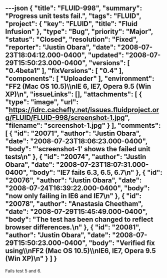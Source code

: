 ---json
{
  "title": "FLUID-998",
  "summary": "Progress unit tests fail.",
  "tags": "FLUID",
  "project": {
    "key": "FLUID",
    "title": "Fluid Infusion"
  },
  "type": "Bug",
  "priority": "Major",
  "status": "Closed",
  "resolution": "Fixed",
  "reporter": "Justin Obara",
  "date": "2008-07-23T18:04:12.000-0400",
  "updated": "2008-07-29T15:50:23.000-0400",
  "versions": [
    "0.4beta1"
  ],
  "fixVersions": [
    "0.4"
  ],
  "components": [
    "Uploader"
  ],
  "environment": "FF2 (Mac OS 10.5)\\\nIE 6, IE7, Opera 9.5 (Win XP)\n",
  "issueLinks": [],
  "attachments": [
    {
      "type": "image",
      "url": "https://idrc.cachefly.net/issues.fluidproject.org/FLUID/FLUID-998/screenshot-1.jpg",
      "filename": "screenshot-1.jpg"
    }
  ],
  "comments": [
    {
      "id": "20071",
      "author": "Justin Obara",
      "date": "2008-07-23T18:06:23.000-0400",
      "body": "'screenshot-1' shows the failed unit tests\n"
    },
    {
      "id": "20074",
      "author": "Justin Obara",
      "date": "2008-07-23T18:07:31.000-0400",
      "body": "IE7 fails 6.3, 6.5, 6.7\n"
    },
    {
      "id": "20076",
      "author": "Justin Obara",
      "date": "2008-07-24T16:39:22.000-0400",
      "body": "now only failing in IE6 and IE7\n"
    },
    {
      "id": "20078",
      "author": "Anastasia Cheetham",
      "date": "2008-07-29T15:45:49.000-0400",
      "body": "The test has been changed to reflect browser differences.\n"
    },
    {
      "id": "20081",
      "author": "Justin Obara",
      "date": "2008-07-29T15:50:23.000-0400",
      "body": "Verified fix using\\\nFF2 (Mac OS 10.5)\\\nIE6, IE7, Opera 9.5 (Win XP)\n"
    }
  ]
}
---
Fails test 5 and 6.

        
